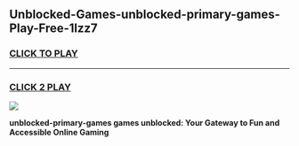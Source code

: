 
## Unblocked-Games-unblocked-primary-games-Play-Free-1lzz7
<h3>
<a href="https://premium76.site?title=unblocked-primary-games&ref=20A">CLICK TO PLAY</a></h3>
<hr>

<h3>
<a href="https://premium76.site?title=unblocked-primary-games&ref=20A">CLICK 2 PLAY</a>
  
</h3>

<a href="https://premium76.site?title=unblocked-primary-games&ref=20A"><img src="https://clearcache.store/games.png"></a>


**unblocked-primary-games games unblocked: Your Gateway to Fun and Accessible Online Gaming**
